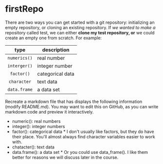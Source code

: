 # firstRepo
There are two ways you can get started with a git repository: initializing an empty repository, or cloning an existing repository. If *we wanted to make a* repository called test, we can either **clone my test repository, or** we could create an empty one from scratch. For example:


|type|description|
|:---:|----------|
|`numerics()`|real number|
|`interger()`|integer number|
|`factor()`  |categorical data|
|`character` |text data|
|`data.frame`|a data set|


Recreate a markdown file that has displays the following information (modify README.md). You may want to edit this on GitHub, as you can write markdown code and preview it interactively.
* numeric(): real numbers
* integer(): integer numbers
* factor(): categorical data
      * I don't usually like factors, but they do have their place. You'll almost always find character variables easier to work with.
* chatacter(): text data
* data.frame(): a data set
        *	Or you could use data_frame(). I like them better for reasons we will discuss later in the course.
